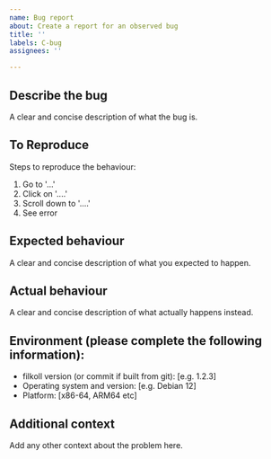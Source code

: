 ```yaml
---
name: Bug report
about: Create a report for an observed bug
title: ''
labels: C-bug
assignees: ''

---
```


## Describe the bug
A clear and concise description of what the bug is.

## To Reproduce
Steps to reproduce the behaviour:
1. Go to '...'
2. Click on '....'
3. Scroll down to '....'
4. See error

## Expected behaviour
A clear and concise description of what you expected to happen.

## Actual behaviour
A clear and concise description of what actually happens instead.

## Environment (please complete the following information):
 - filkoll version (or commit if built from git): [e.g. 1.2.3]
 - Operating system and version: [e.g. Debian 12]
 - Platform: [x86-64, ARM64 etc]

## Additional context
Add any other context about the problem here.
